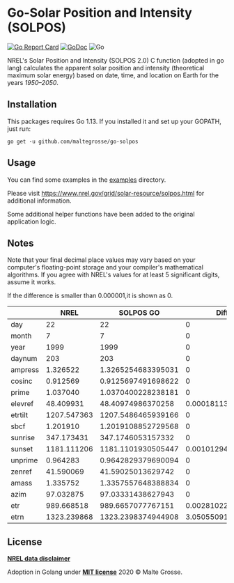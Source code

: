 Go-Solar Position and Intensity (SOLPOS)
=======================================
[![Go Report Card](https://goreportcard.com/badge/github.com/maltegrosse/go-solpos)](https://goreportcard.com/report/github.com/maltegrosse/go-solpos)
[![GoDoc](https://godoc.org/github.com/maltegrosse/go-solpos?status.svg)](https://pkg.go.dev/github.com/maltegrosse/go-solpos)
![Go](https://github.com/maltegrosse/go-solpos/workflows/Go/badge.svg) 

NREL's Solar Position and Intensity (SOLPOS 2.0) C function (adopted in go lang) calculates the apparent solar position and intensity (theoretical maximum solar energy) based on date, time, and location on Earth for the years *1950–2050*.
## Installation

This packages requires Go 1.13. If you installed it and set up your GOPATH, just run:

`go get -u github.com/maltegrosse/go-solpos`

## Usage

You can find some examples in the [examples](examples) directory.

Please visit https://www.nrel.gov/grid/solar-resource/solpos.html for additional information.

Some additional helper functions have been added to the original application logic.
## Notes
Note that your final decimal place values may vary based on your computer's floating-point storage and your compiler's mathematical algorithms.  If you agree with NREL's values for at least 5 significant digits, assume it works.

If the difference is smaller than 0.000001,it is shown as 0.

|       | NREL   | SOLPOS GO    |  Difference |
|---------------|-------|-------|-------|
| day     | 22  | 22  | 0 |
| month          | 7  | 7  | 0 |
| year      | 1999  | 1999  | 0  |
| daynum           | 203  | 203  | 0 |
| ampress |  1.326522  | 1.3265254683395031  | 0 |
| cosinc         | 0.912569  | 0.9125697491698622  | 0 |
| prime        | 1.037040  | 1.0370400228238181  | 0 |
| elevref          | 48.409931 | 48.40974986370258  | 0.00018113629742089188 |
| etrtilt     | 1207.547363 | 1207.5486465939166 | 0 |
| sbcf     | 1.201910  | 1.2019108852729568 | 0 |
| sunrise      | 347.173431  | 347.1746053157332  | 0 |
| sunset         | 1181.111206  | 1181.1101930505447 | 0.0010129494553439145 |
| unprime           | 0.964283  | 0.9642829379690094 | 0 |
| zenref        | 41.590069  | 41.59025013629742  | 0 |
| amass           | 1.335752  | 1.3357557648388834  | 0 |
| azim          | 97.032875  | 97.03331438627943  | 0 |
| etr          | 989.668518  | 989.6657077767151  | 0.0028102232848823405 |
| etrn          | 1323.239868  | 1323.2398374944908  | 3.0505509130307473e-05 |



## License
**[ NREL data disclaimer](https://www.nrel.gov/disclaimer.html)**

Adoption in Golang under **[MIT license](http://opensource.org/licenses/mit-license.php)** 2020 © Malte Grosse.

